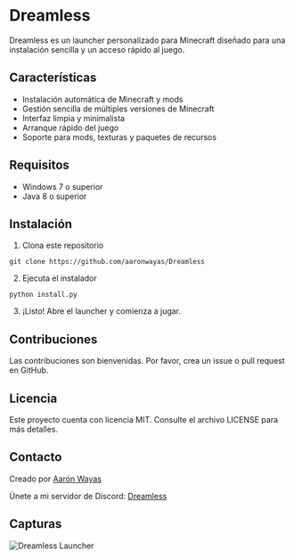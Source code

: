 # Dreamless

Dreamless es un launcher personalizado para Minecraft diseñado para una instalación sencilla y un acceso rápido al juego. 

## Características

- Instalación automática de Minecraft y mods
- Gestión sencilla de múltiples versiones de Minecraft
- Interfaz limpia y minimalista
- Arranque rápido del juego
- Soporte para mods, texturas y paquetes de recursos

## Requisitos

- Windows 7 o superior
- Java 8 o superior

## Instalación

1. Clona este repositorio
```
git clone https://github.com/aaronwayas/Dreamless
```

2. Ejecuta el instalador
```
python install.py
```

3. ¡Listo! Abre el launcher y comienza a jugar.

## Contribuciones

Las contribuciones son bienvenidas. Por favor, crea un issue o pull request en GitHub.

## Licencia

Este proyecto cuenta con licencia MIT. Consulte el archivo LICENSE para más detalles.

## Contacto

Creado por [Aarón Wayas](https://github.com/aaronwayas)

Únete a mi servidor de Discord: [Dreamless](https://discord.gg/UwNm2QZCJv)

## Capturas

![Dreamless Launcher](https://raw.githubusercontent.com/aaronwayas/Dreamless/main/assets/screenshot.png)